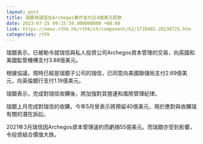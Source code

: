 ```yaml
---
layout: post
title: 瑞銀為瑞信在Archegos事件支付近4億美元罰款
date: 2023-07-25 09:15:59.000000000 +08:00
link: https://news.rthk.hk/rthk/ch/component/k2/1710401-20230725.htm
categories: rthk
---
```


瑞銀表示，已被勒令就瑞信與私人投資公司Archegos資本管理的交易，向英國和美國監管機構支付3.88億美元。

根據協議，現時已經是瑞銀子公司的瑞信，已同意向美國聯儲局支付2.69億美元，向英倫銀行支付1.19億美元。

瑞銀表示，完成對瑞信收購後，將加強對其營運和風險管理紀律。

瑞銀上月完成對瑞信的收購，今年5月曾表示將預留40億美元，用於應對與收購瑞有關的潛在訴訟。

2021年3月瑞信因Archegos資本管理違約而虧損55億美元。而瑞銀亦受到影響，令投資組合價值大跌。
